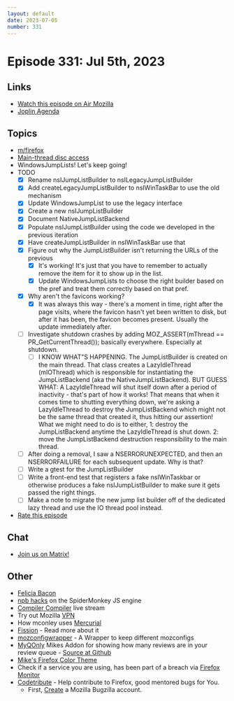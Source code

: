 ```yaml
---
layout: default
date: 2023-07-05
number: 331
---
```


# Episode 331: Jul 5th, 2023

## Links
* [Watch this episode on Air Mozilla](https://mzl.la/joy-of-coding-2023-07-05)
* [Joplin Agenda](https://mikeconley.ca/joc/agendas/Episode-0331.html)

## Topics
* [m/firefox](https://fedia.io/m/firefox)
* [Main-thread disc access](https://mikeconley.ca/blog/2019/05/16/a-few-words-on-main-thread-disk-access-for-general-audiences/)
* WindowsJumpLists! Let's keep going!
* TODO
  - [x] Rename nsIJumpListBuilder to nsILegacyJumpListBuilder
  - [x] Add createLegacyJumpListBuilder to nsIWinTaskBar to use the old mechanism
  - [x] Update WindowsJumpList to use the legacy interface
  - [x] Create a new nsIJumpListBuilder
  - [x] Document NativeJumpListBackend
  - [x] Populate nsIJumpListBuilder using the code we developed in the previous iteration
  - [x] Have createJumpListBuilder in nsIWinTaskBar use that
  - [x] Figure out why the JumpListBuilder isn't returning the URLs of the previous
    - [x] It's working! It's just that you have to remember to actually remove the item for it to show up in the list.
    - [x] Update WindowsJumpLists to choose the right builder based on the pref and treat them correctly based on that pref.
  - [x] Why aren't the favicons working?
    - [x] It was always this way - there's a moment in time, right after the page visits, where the favicon hasn't yet been written to disk, but after it has been, the favicon becomes present. Usually the update immediately after.
  - [ ] Investigate shutdown crashes by adding MOZ_ASSERT(mThread == PR_GetCurrentThread()); basically everywhere. Especially at shutdown.
    - [ ] I KNOW WHAT"S HAPPENING. The JumpListBuilder is created on the main thread. That class creates a LazyIdleThread (mIOThread) which is responsible for instantiating the JumpListBackend (aka the NativeJumpListBackend). BUT GUESS WHAT: A LazyIdleThread will shut itself down after a period of inactivity - that's part of how it works! That means that when it comes time to shutting everything down, we're asking a LazyIdleThread to destroy the JumpListBackend which might not be the same thread that created it, thus hitting our assertion! What we might need to do is to either, 1: destroy the JumpListBackend anytime the LazyIdleThread is shut down. 2: move the JumpListBackend destruction responsibility to the main thread.
  - [ ] After doing a removal, I saw a NSERRORUNEXPECTED, and then an NSERRORFAILURE for each subsequent update. Why is that?
  - [ ] Write a gtest for the JumpListBuilder
  - [ ] Write a front-end test that registers a fake nsIWinTaskbar or otherwise produces a fake nsIJumpListBuilder to make sure it gets passed the right things.
  - [ ] Make a note to migrate the new jump list builder off of the dedicated lazy thread and use the IO thread pool instead.

* [Rate this episode](https://forms.gle/2QaZ19cexzKw6ao18)

## Chat
* [Join us on Matrix!](https://matrix.to/#/!enWuAmKDOEEPYejXRk:mozilla.org?via=mozilla.org&via=raim.ist)

## Other
* [Felicia Bacon](https://www.youtube.com/channel/UCMtqVykGztIYmj7OpFf7oeQ/videos)
* [npb hacks](https://www.twitch.tv/BackToTheCode) on the SpiderMonkey JS engine
* [Compiler Compiler](https://www.twitch.tv/codehag) live stream
* Try out Mozilla [VPN](https://vpn.mozilla.org/)
* How mconley uses [Mercurial](https://mikeconley.github.io/documents/How_mconley_uses_Mercurial_for_Mozilla_code)
* [Fission](https://firefox-source-docs.mozilla.org/dom/dom/Fission.html) - Read more about it
* [mozconfigwrapper](https://github.com/ahal/mozconfigwrapper) - A Wrapper to keep different mozconfigs
* [MyQOnly](https://addons.mozilla.org/en-US/firefox/addon/myqonly/) Mikes Addon for showing how many reviews are in your review queue - [Source at Github](https://github.com/mikeconley/myqonly)
* [Mike's Firefox Color Theme](https://addons.mozilla.org/en-US/firefox/addon/electricbluegaloo/)
* Check if a service you are using, has been part of a breach via [Firefox Monitor](https://monitor.firefox.com/breaches)
* [Codetribute](https://codetribute.mozilla.org/) - Help contribute to Firefox, good mentored bugs for You.
  - First, [Create](https://bugzilla.mozilla.org/createaccount.cgi) a Mozilla Bugzilla account.

